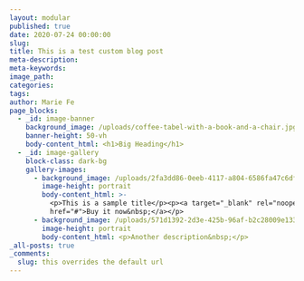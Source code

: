 ```yaml
---
layout: modular
published: true
date: 2020-07-24 00:00:00
slug:
title: This is a test custom blog post
meta-description:
meta-keywords:
image_path:
categories:
tags:
author: Marie Fe
page_blocks:
  - _id: image-banner
    background_image: /uploads/coffee-tabel-with-a-book-and-a-chair.jpg
    banner-height: 50-vh
    body-content_html: <h1>Big Heading</h1>
  - _id: image-gallery
    block-class: dark-bg
    gallery-images:
      - background_image: /uploads/2fa3dd86-0eeb-4117-a804-6586fa47c6df.jpeg
        image-height: portrait
        body-content_html: >-
          <p>This is a sample title</p><p><a target="_blank" rel="noopener"
          href="#">Buy it now&nbsp;</a></p>
      - background_image: /uploads/571d1392-2d3e-425b-96af-b2c28009e133.jpeg
        image-height: portrait
        body-content_html: <p>Another description&nbsp;</p>
_all-posts: true
_comments:
  slug: this overrides the default url
---
```


